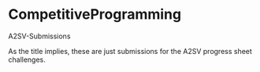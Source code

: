 # CompetitiveProgramming
A2SV-Submissions

As the title implies, these are just submissions for the A2SV progress sheet challenges.
